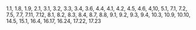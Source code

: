 1.1, 1.8, 1.9, 2.1, 3.1, 3.2, 3.3, 3.4, 3.6, 4.4, 4.1, 
4.2, 4.5, 4.6, 4,10, 5.1, 7.1, 7.2, 7.5, 7.7, 7.11, 7.12, 8.1, 8.2, 8.3, 8.4, 8.7,
 8.8, 9.1, 9.2, 9.3, 9.4, 10.3, 10.9, 10.10, 14.5, 15.1, 16.4, 16.17, 16.24, 17.22, 17.23